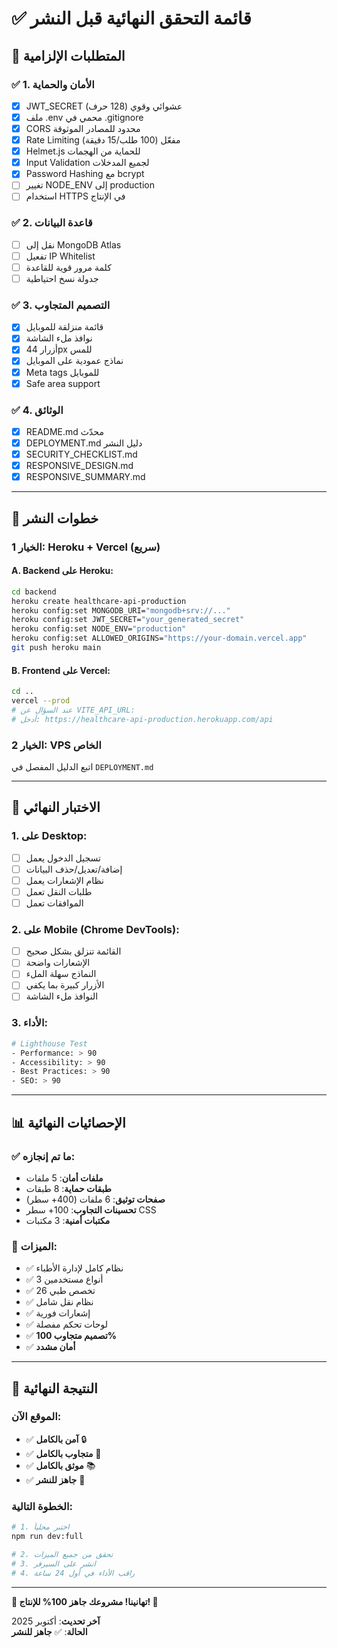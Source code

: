 # ✅ قائمة التحقق النهائية قبل النشر

## 🎯 المتطلبات الإلزامية

### ✅ 1. الأمان والحماية
- [x] JWT_SECRET عشوائي وقوي (128 حرف)
- [x] ملف .env محمي في .gitignore
- [x] CORS محدود للمصادر الموثوقة
- [x] Rate Limiting مفعّل (100 طلب/15 دقيقة)
- [x] Helmet.js للحماية من الهجمات
- [x] Input Validation لجميع المدخلات
- [x] Password Hashing مع bcrypt
- [ ] تغيير NODE_ENV إلى production
- [ ] استخدام HTTPS في الإنتاج

### ✅ 2. قاعدة البيانات
- [ ] نقل إلى MongoDB Atlas
- [ ] تفعيل IP Whitelist
- [ ] كلمة مرور قوية للقاعدة
- [ ] جدولة نسخ احتياطية

### ✅ 3. التصميم المتجاوب
- [x] قائمة منزلقة للموبايل
- [x] نوافذ ملء الشاشة
- [x] أزرار 44px للمس
- [x] نماذج عمودية على الموبايل
- [x] Meta tags للموبايل
- [x] Safe area support

### ✅ 4. الوثائق
- [x] README.md محدّث
- [x] DEPLOYMENT.md دليل النشر
- [x] SECURITY_CHECKLIST.md
- [x] RESPONSIVE_DESIGN.md
- [x] RESPONSIVE_SUMMARY.md

---

## 🚀 خطوات النشر

### الخيار 1: Heroku + Vercel (سريع)

#### A. Backend على Heroku:
```bash
cd backend
heroku create healthcare-api-production
heroku config:set MONGODB_URI="mongodb+srv://..."
heroku config:set JWT_SECRET="your_generated_secret"
heroku config:set NODE_ENV="production"
heroku config:set ALLOWED_ORIGINS="https://your-domain.vercel.app"
git push heroku main
```

#### B. Frontend على Vercel:
```bash
cd ..
vercel --prod
# عند السؤال عن VITE_API_URL:
# أدخل: https://healthcare-api-production.herokuapp.com/api
```

### الخيار 2: VPS الخاص

اتبع الدليل المفصل في `DEPLOYMENT.md`

---

## 🧪 الاختبار النهائي

### 1. على Desktop:
- [ ] تسجيل الدخول يعمل
- [ ] إضافة/تعديل/حذف البيانات
- [ ] نظام الإشعارات يعمل
- [ ] طلبات النقل تعمل
- [ ] الموافقات تعمل

### 2. على Mobile (Chrome DevTools):
- [ ] القائمة تنزلق بشكل صحيح
- [ ] الإشعارات واضحة
- [ ] النماذج سهلة الملء
- [ ] الأزرار كبيرة بما يكفي
- [ ] النوافذ ملء الشاشة

### 3. الأداء:
```bash
# Lighthouse Test
- Performance: > 90
- Accessibility: > 90
- Best Practices: > 90
- SEO: > 90
```

---

## 📊 الإحصائيات النهائية

### ✅ ما تم إنجازه:
- **ملفات أمان**: 5 ملفات
- **طبقات حماية**: 8 طبقات
- **صفحات توثيق**: 6 ملفات (400+ سطر)
- **تحسينات التجاوب**: 100+ سطر CSS
- **مكتبات أمنية**: 3 مكتبات

### 🎯 الميزات:
- ✅ نظام كامل لإدارة الأطباء
- ✅ 3 أنواع مستخدمين
- ✅ 26 تخصص طبي
- ✅ نظام نقل شامل
- ✅ إشعارات فورية
- ✅ لوحات تحكم مفصلة
- ✅ **تصميم متجاوب 100%**
- ✅ **أمان مشدد**

---

## 🎉 النتيجة النهائية

### الموقع الآن:
- ✅ **آمن بالكامل** 🔒
- ✅ **متجاوب بالكامل** 📱
- ✅ **موثق بالكامل** 📚
- ✅ **جاهز للنشر** 🚀

### الخطوة التالية:
```bash
# 1. اختبر محلياً
npm run dev:full

# 2. تحقق من جميع الميزات
# 3. انشر على السيرفر
# 4. راقب الأداء في أول 24 ساعة
```

---

**🎊 تهانينا! مشروعك جاهز 100% للإنتاج! 🎊**

**آخر تحديث**: أكتوبر 2025  
**الحالة**: ✅ **جاهز للنشر**
